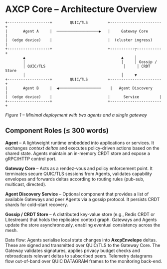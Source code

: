 # AXCP Core – Architecture Overview

```
+-------------------+        QUIC/TLS         +-----------------------+
|       Agent A     |  ───────────────────▶   |     Gateway Core      |
|  (edge device)    |                         |  (cluster ingress)    |
+-------------------+                         +-----------┬-----------+
        ▲                                           ▲     │
        │                                           │     │ Gossip /
        │ QUIC/TLS                                   │     │ CRDT Store
        │                                           │     ▼
+-------------------+        QUIC/TLS         +-----------------------+
|       Agent B     |  ◀───────────────────    |   Agent Discovery    |
|  (edge device)    |                         |      Service         |
+-------------------+                         +-----------------------+
```

*Figure 1 – Minimal deployment with two agents and a single gateway*

## Component Roles (≤ 300 words)

**Agent** – A lightweight runtime embedded into applications or services. It exchanges *context deltas* and executes policy-driven actions based on the shared state. Agents maintain an in-memory CRDT store and expose a gRPC/HTTP control port.

**Gateway Core** – Acts as a rendez-vous and policy enforcement point. It terminates secure QUIC/TLS sessions from Agents, validates capability envelopes and forwards deltas according to routing rules (pub-sub, multicast, directed).

**Agent Discovery Service** – Optional component that provides a list of available Gateways and peer Agents via a gossip protocol. It persists CRDT shards for cold-start recovery.

**Gossip / CRDT Store** – A distributed key-value store (e.g., Redis CRDT or Litestream) that holds the replicated context graph. Gateways and Agents update the store asynchronously, enabling eventual consistency across the mesh.

Data flow: Agents serialise local state changes into **AxcpEnvelope** deltas. These are signed and transmitted over QUIC/TLS to the Gateway Core. The Gateway validates signatures, applies privacy budget checks and rebroadcasts relevant deltas to subscribed peers. Telemetry datagrams flow out-of-band over QUIC DATAGRAM frames to the monitoring back-end.
